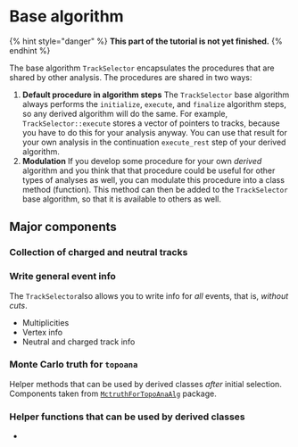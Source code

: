 # Base algorithm

{% hint style="danger" %}
**This part of the tutorial is not yet finished.**
{% endhint %}

The base algorithm `TrackSelector` encapsulates the procedures that are shared by other analysis. The procedures are shared in two ways:

1. **Default procedure in algorithm steps** The `TrackSelector` base algorithm always performs the `initialize`, `execute`, and `finalize` algorithm steps, so any derived algorithm will do the same. For example, `TrackSelector::execute` stores a vector of pointers to tracks, because you have to do this for your analysis anyway. You can use that result for your own analysis in the continuation `execute_rest` step of your derived algorithm.
2. **Modulation** If you develop some procedure for your own _derived_ algorithm and you think that that procedure could be useful for other types of analyses as well, you can modulate this procedure into a class method \(function\). This method can then be added to the `TrackSelector` base algorithm, so that it is available to others as well.

## Major components

### Collection of charged and neutral tracks

### Write general event info

The `TrackSelector`also allows you to write info for _all_ events, that is, _without cuts_.

* Multiplicities
* Vertex info
* Neutral and charged track info

### Monte Carlo truth for `topoana`

Helper methods that can be used by derived classes _after_ initial selection. Components taken from [`MctruthForTopoAnaAlg`](https://github.com/redeboer/BOSS_Afterburner/tree/master/boss/workarea/Analysis/TopoAna/MctruthForTopoAnaAlg/MctruthForTopoAnaAlg-00-00-00) package.

### Helper functions that can be used by derived classes

* 
